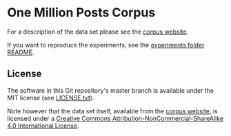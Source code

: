 # One Million Posts Corpus

For a description of the data set please see the [corpus website](https://ofai.github.io/million-post-corpus).

If you want to reproduce the experiments, see the [experiments folder README](experiments/README.md).

## License

The software in this Git repository's master branch is available under the MIT license (see [LICENSE.txt](LICENSE.txt)).

Note however that the data set itself, available from the [corpus website](https://ofai.github.io/million-post-corpus), is licensed under a [Creative Commons Attribution-NonCommercial-ShareAlike 4.0 International License](http://creativecommons.org/licenses/by-nc-sa/4.0/).
